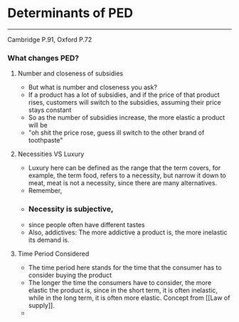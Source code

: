 # Determinants of PED
---
Cambridge P.91, Oxford P.72

### What changes PED?
1. Number and closeness of subsidies
	- But what is number and closeness you ask?
	- If a product has a lot of subsidies, and if the price of that product rises, customers will switch to the subsidies, assuming their price stays constant
	- So as the number of subsidies increase, the more elastic a product will be
	- "oh shit the price rose, guess ill switch to the other brand of toothpaste"
2. Necessities VS Luxury
	- Luxury here can be defined as the range that the term covers, for example, the term food, refers to a necessity, but narrow it down to meat, meat is not a necessity, since there are many alternatives.
	- Remember,
	- ### Necessity is subjective,
	- since people often have different tastes
	- Also, addictives: The more addictive a product is, the more inelastic its demand is.

3. Time Period Considered
	- The time period here stands for the time that the consumer has to consider buying the product
	- The longer the time the consumers have to consider, the more elastic the product is, since in the short term, it is often inelastic, while in the long term, it is often more elastic. Concept from [[Law of supply]].
	- 